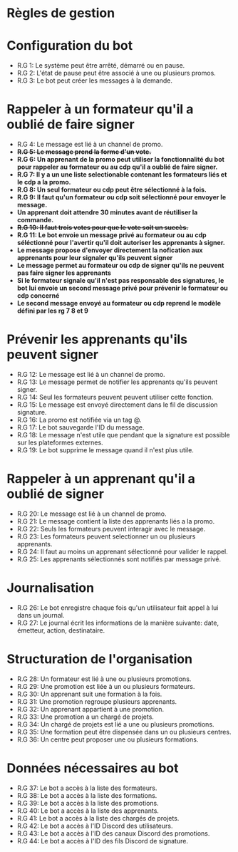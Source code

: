 # Règles de gestion
# Configuration du bot
- R.G 1: Le système peut être arrêté, démarré ou en pause.
- R.G 2: L'état de pause peut être associé à une ou plusieurs promos.
- R.G 3: Le bot peut créer les messages à la demande.
# Rappeler à un formateur qu'il a oublié de faire signer
- R.G 4: Le message est lié à un channel de promo.
- **~~R.G 5: Le message prend la forme d'un vote.~~**
- **R.G 6: Un apprenant de la promo peut utiliser la fonctionnalité du bot pour rappeler au formateur ou au cdp qu'il a oublié de faire signer.**
- **R.G 7: Il y a un une liste selectionable contenant les formateurs liés et le cdp a la promo.**
- **R.G 8: Un seul formateur ou cdp peut être sélectionné à la fois.**
- **R.G 9: Il faut qu'un formateur ou cdp soit sélectionné pour envoyer le message.**
- **Un apprenant doit attendre 30 minutes avant de réutiliser la commande.**
- **~~R.G 10: Il faut trois votes pour que le vote soit un succès.~~**
- **R.G 11: Le bot envoie un message privé au formateur ou au cdp séléctionné pour l'avertir qu'il doit autoriser les apprenants à signer.**
- **Le message propose d'envoyer directement la nofication aux apprenants pour leur signaler qu'ils peuvent signer**
- **Le message permet au formateur ou cdp de signer qu'ils ne peuvent pas faire signer les apprenants**
- **Si le formateur signale qu'il n'est pas responsable des signatures, le bot lui envoie un second message privé pour prévenir le formateur ou cdp concerné**
- **Le second message envoyé au formateur ou cdp reprend le modèle défini par les rg 7 8 et 9**
# Prévenir les apprenants qu'ils peuvent signer
- R.G 12: Le message est lié à un channel de promo.
- R.G 13: Le message permet de notifier les apprenants qu'ils peuvent signer.
- R.G 14: Seul les formateurs peuvent peuvent utiliser cette fonction.
- R.G 15: Le message est envoyé directement dans le fil de discussion signature.
- R.G 16: La promo est notifiée via un tag @.
- R.G 17: Le bot sauvegarde l'ID du message.
- R.G 18: Le message n'est utile que pendant que la signature est possible sur les plateformes externes.
- R.G 19: Le bot supprime le message quand il n'est plus utile.
# Rappeler à un apprenant qu'il a oublié de signer
- R.G 20: Le message est lié à un channel de promo.
- R.G 21: Le message contient la liste des apprenants liés a la promo.
- R.G 22: Seuls les formateurs peuvent interagir avec le message.
- R.G 23: Les formateurs peuvent selectionner un ou plusieurs apprenants.
- R.G 24: Il faut au moins un apprenant sélectionné pour valider le rappel.
- R.G 25: Les apprenants sélectionnés sont notifiés par message privé.
# Journalisation
- R.G 26: Le bot enregistre chaque fois qu'un utilisateur fait appel à lui dans un journal.
- R.G 27: Le journal écrit les informations de la manière suivante: date, émetteur, action, destinataire.
# Structuration de l'organisation
- R.G 28: Un formateur est lié à une ou plusieurs promotions.
- R.G 29: Une promotion est liée à un ou plusieurs formateurs.
- R.G 30: Un apprenant suit une formation à la fois.
- R.G 31: Une promotion regroupe plusieurs apprenants.
- R.G 32: Un apprenant appartient à une promotion.
- R.G 33: Une promotion a un chargé de projets.
- R.G 34: Un chargé de projets est lié a une ou plusieurs promotions.
- R.G 35: Une formation peut être dispensée dans un ou plusieurs centres.
- R.G 36: Un centre peut proposer une ou plusieurs formations.
# Données nécessaires au bot
- R.G 37: Le bot a accès à la liste des formateurs.
- R.G 38: Le bot a accès à la liste des formations.
- R.G 39: Le bot a accès à la liste des promotions.
- R.G 40: Le bot a accès à la liste des apprenants.
- R.G 41: Le bot a accès à la liste des chargés de projets.
- R.G 42: Le bot a accès à l'ID Discord des utilisateurs.
- R.G 43: Le bot a accès à l'ID des canaux Discord des promotions.
- R.G 44: Le bot a accès à l'ID des fils Discord de signature.